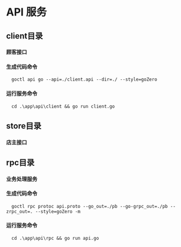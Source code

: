 # API   服务
## client目录
   #### 顾客接口
   #### 生成代码命令
      goctl api go --api=./client.api --dir=./ --style=goZero
   #### 运行服务命令
      cd .\app\api\client && go run client.go
      
## store目录
   #### 店主接口

## rpc目录
   #### 业务处理服务
   #### 生成代码命令
      goctl rpc protoc api.proto --go_out=./pb --go-grpc_out=./pb --zrpc_out=. --style=goZero -m
   #### 运行服务命令
      cd .\app\api\rpc && go run api.go